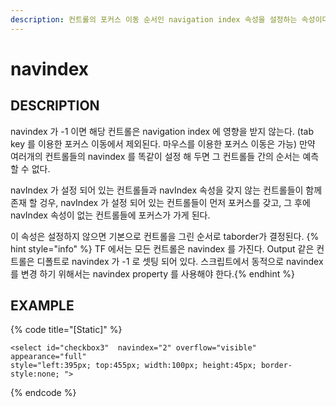 ```yaml
---
description: 컨트롤의 포커스 이동 순서인 navigation index 속성을 설정하는 속성이다.
---
```


# navindex

## DESCRIPTION

navindex 가 -1 이면 해당 컨트롤은 navigation index 에 영향을 받지 않는다. 
(tab key 를 이용한 포커스 이동에서 제외된다. 마우스를 이용한 포커스 이동은 가능)
만약 여러개의 컨트롤들의 navindex 를 똑같이 설정 해 두면 그 컨트롤들 간의 순서는 예측 할 수 없다.

navIndex 가 설정 되어 있는 컨트롤들과 navIndex 속성을 갖지 않는 컨트롤들이 함께 존재 할 겅우, 
navIndex 가 설정 되어 있는 컨트롤들이 먼저 포커스를 갖고, 그 후에 navIndex 속성이 없는 컨트롤들에 포커스가 가게 된다.

이 속성은 설정하지 않으면 기본으로 컨트롤을 그린 순서로 taborder가 결정된다. 
{% hint style="info" %}
TF 에서는 모든 컨트롤은 navindex 를 가진다. Output 같은 컨트롤은 디폴트로 navindex 가 -1 로 셋팅 되어 있다.
스크립트에서 동적으로 navindex 를 변경 하기 위해서는 navindex property 를 사용해야 한다.{% endhint %}

## EXAMPLE

{% code title="\[Static\]" %}
```markup
<select id="checkbox3"  navindex="2" overflow="visible" appearance="full" 
style="left:395px; top:455px; width:100px; height:45px; border-style:none; "> 
```
{% endcode %}


